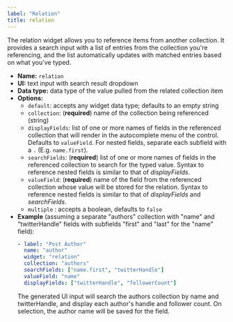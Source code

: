 ```yaml
---
label: "Relation"
title: relation
---
```


The relation widget allows you to reference items from another collection. It provides a search input with a list of entries from the collection you're referencing, and the list automatically updates with matched entries based on what you've typed.

- **Name:** `relation`
- **UI:** text input with search result dropdown
- **Data type:** data type of the value pulled from the related collection item
- **Options:**
  - `default`: accepts any widget data type; defaults to an empty string
  - `collection`: (**required**) name of the collection being referenced (string)
  - `displayFields`: list of one or more names of fields in the referenced collection that will render in the autocomplete menu of the control. Defaults to `valueField`. For nested fields, separate each subfield with a `.` (E.g. `name.first`).
  - `searchFields`: (**required**) list of one or more names of fields in the referenced collection to search for the typed value. Syntax to reference nested fields is similar to that of *displayFields*.
  - `valueField`: (**required**) name of the field from the referenced collection whose value will be stored for the relation. Syntax to reference nested fields is similar to that of *displayFields* and *searchFields*.
  - `multiple` : accepts a boolean, defaults to `false`
- **Example** (assuming a separate "authors" collection with "name" and "twitterHandle" fields with subfields "first" and "last" for the "name" field):
    ```yaml
    - label: "Post Author"
      name: "author"
      widget: "relation"
      collection: "authors"
      searchFields: ["name.first", "twitterHandle"]
      valueField: "name"
      displayFields: ["twitterHandle", "followerCount"]
    ```
  The generated UI input will search the authors collection by name and twitterHandle, and display each author's handle and follower count. On selection, the author name will be saved for the field.
